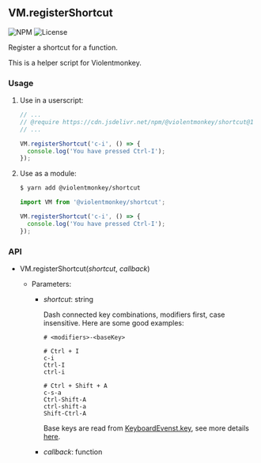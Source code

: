 VM.registerShortcut
---

![NPM](https://img.shields.io/npm/v/@violentmonkey/shortcut.svg)
![License](https://img.shields.io/npm/l/@violentmonkey/shortcut.svg)

Register a shortcut for a function.

This is a helper script for Violentmonkey.

### Usage

1. Use in a userscript:

   ```js
   // ...
   // @require https://cdn.jsdelivr.net/npm/@violentmonkey/shortcut@1
   // ...

   VM.registerShortcut('c-i', () => {
     console.log('You have pressed Ctrl-I');
   });
   ```

2. Use as a module:

   ```sh
   $ yarn add @violentmonkey/shortcut
   ```

   ```js
   import VM from '@violentmonkey/shortcut';

   VM.registerShortcut('c-i', () => {
     console.log('You have pressed Ctrl-I');
   });
   ```

### API

- VM.registerShortcut(*shortcut*, *callback*)

  - Parameters:

    - *shortcut*: string

      Dash connected key combinations, modifiers first, case insensitive. Here are some good examples:

      ```
      # <modifiers>-<baseKey>

      # Ctrl + I
      c-i
      Ctrl-I
      ctrl-i

      # Ctrl + Shift + A
      c-s-a
      Ctrl-Shift-A
      ctrl-shift-a
      Shift-Ctrl-A
      ```

      Base keys are read from [KeyboardEvenst.key](https://developer.mozilla.org/docs/Web/API/KeyboardEvent/key), see more details [here](https://www.w3.org/TR/uievents-key/).

    - *callback*: function
